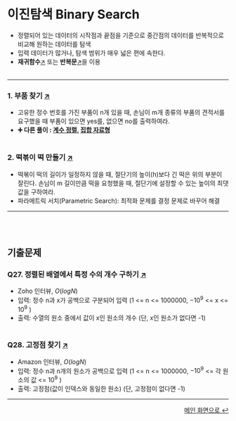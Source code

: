 # 이진탐색 Binary Search
- 정렬되어 있는 데이터의 시작점과 끝점을 기준으로 중간점의 데이터를 반복적으로 비교해 원하는 데이터를 탐색
- 입력 데이터가 많거나, 탐색 범위가 매우 넓은 편에 속한다.
- **재귀함수**[↗](https://github.com/100g-dev/Coding_Test/blob/main/Binary_search/recursive_bs.py) 또는 **반복문**[↗](https://github.com/100g-dev/Coding_Test/blob/main/Binary_search/iteration_bs.py)을 이용
<br></br>  
---
### 1. 부품 찾기 [↗](https://github.com/100g-dev/Coding_Test/blob/main/Binary_search/find_parts.py)
- 고유한 정수 번호를 가진 부품이 n개 있을 때, 손님이 m개 종류의 부품의 견적서를 요구했을 때 부품이 있으면 yes를, 없으면 no를 출력하여라.
- **➕ 다른 풀이 : [계수 정렬](https://github.com/100g-dev/Coding_Test/blob/main/Binary_search/find_parts_count.py), [집합 자료형](https://github.com/100g-dev/Coding_Test/blob/main/Binary_search/find_parts_set.py)**
<br></br>  
### 2. 떡볶이 떡 만들기 [↗](https://github.com/100g-dev/Coding_Test/blob/main/Binary_search/ricecake.py)
- 떡볶이 떡의 길이가 일정하지 않을 때, 절단기의 높이(h)보다 긴 떡은 위의 부분이 잘린다. 손님이 m 길이만큼 떡을 요청했을 때, 절단기에 설정할 수 있는 높이의 최댓값을 구하여라.
- 파라메트릭 서치(Parametric Search): 최적화 문제를 결정 문제로 바꾸어 해결
---
<br></br>
## 기출문제

### Q27. 정렬된 배열에서 특정 수의 개수 구하기 [↗](https://github.com/100g-dev/Coding_Test/blob/main/Binary_search/q27.py)
- Zoho 인터뷰, $O(logN)$
- 입력: 정수 n과 x가 공백으로 구분되어 입력 (1 <= n <= 1000000, $-10^9$ <= x <= $10^9$ )
- 출력: 수열의 원소 중에서 값이 x인 원소의 개수 (단, x인 원소가 없다면 -1)
<br></br>
### Q28. 고정점 찾기 [↗](https://github.com/100g-dev/Coding_Test/blob/main/Binary_search/q28.py)
- Amazon 인터뷰, $O(logN)$
- 입력: 정수 n과 n개의 원소가 공백으로 입력 (1 <= n <= 1000000, $-10^9$ <= 각 원소의 값 <= $10^9$ )
- 출력: 고정점(값이 인덱스와 동일한 원소) (단, 고정점이 없다면 -1)
---
<div align="right"><a href="https://github.com/100g-dev/Coding_Test">메인 화면으로 ↩</a></div>
